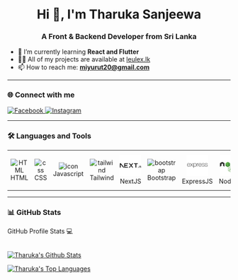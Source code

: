 <h1 align="center">Hi 👋, I'm Tharuka Sanjeewa</h1>
<h3 align="center">A Front & Backend Developer from Sri Lanka</h3>

- 🌱 I’m currently learning **React and Flutter**
- 👨‍💻 All of my projects are available at [leulex.lk](https://github.com/LEULEX-404)
- 📫 How to reach me: **miyurut20@gmail.com**

---

### 🌐 Connect with me

<p align="left">
  <a href="https://www.facebook.com/TharukaFB" target="_blank">
    <img src="https://raw.githubusercontent.com/rahuldkjain/github-profile-readme-generator/master/src/images/icons/Social/facebook.svg" alt="Facebook" height="30" width="40" />
  </a>
  <a href="https://instagram.com/" target="_blank">
    <img src="https://raw.githubusercontent.com/rahuldkjain/github-profile-readme-generator/master/src/images/icons/Social/instagram.svg" alt="Instagram" height="30" width="40" />
  </a>
 
</p>

---

### 🛠️ Languages and Tools

<table>
<tr>
<td align="center" width="96">
<img src="https://skillicons.dev/icons?i=html" width="48" height="48" alt="HTML" />
<br>HTML
</td>
<td align="center" width="96">
<img src="https://skillicons.dev/icons?i=css" width="48" height="48" alt="css" />
<br>CSS
</td>
<td align="center" width="96">
<img src="https://techstack-generator.vercel.app/js-icon.svg" alt="icon" width="65" height="65" />
<br>Javascript
</td>
<td align="center" width="96">
<img src="https://skillicons.dev/icons?i=tailwind" width="48" height="48" alt="tailwind" />
<br>Tailwind
</td>
<td align="center" width="96">
<img src="https://raw.githubusercontent.com/devicons/devicon/master/icons/nextjs/nextjs-original-wordmark.svg" width="48" height="48" alt="NextJS" />
<br>NextJS
</td>
<td align="center"  width="96">
<img src="https://skillicons.dev/icons?i=bootstrap" width="48" height="48" alt="bootstrap" />
<br>Bootstrap
</td>
<td align="center" width="96">
<img src="https://raw.githubusercontent.com/devicons/devicon/master/icons/express/express-original-wordmark.svg" width="48" height="48" alt="ExpressJS" />
<br>ExpressJS
</td>
<td align="center" width="96">
<img src="https://raw.githubusercontent.com/devicons/devicon/master/icons/nodejs/nodejs-original-wordmark.svg" width="48" height="48" alt="NodeJS" />
<br>NodeJS
</td>
<td align="center" width="96">
<img src="https://raw.githubusercontent.com/devicons/devicon/master/icons/mysql/mysql-original-wordmark.svg" alt="icon" width="65" height="65" />
<br>MySQL
</td>
<td align="center" width="96">
<img src="https://techstack-generator.vercel.app/github-icon.svg" width="65" height="65" alt="GitHub" />
<br>Github
</td>
</table>

---

### 📊 GitHub Stats

  <summary>GitHub Profile Stats 💻</summary>
  <br/>
  <p>
    <a href="https://github.com/anuraghazra/github-readme-stats"><img alt="Tharuka's Github Stats" src="https://github-readme-stats.vercel.app/api/?username=LEULEX-404&show_icons=true&count_private=true&theme=default&hide_border=true" height="192px"/></a>
    </p>

  <p>
  <a href="https://github.com/anuraghazra/github-readme-stats"><img alt="Tharuka's Top Languages" src="https://github-readme-stats.vercel.app/api/top-langs/?username=LEULEX-404&langs_count=8&layout=compact&theme=default&hide_border=true&bg_color=fff&title_color=000&icon_color=000&hide=Jupyter%20Notebook" height="192px"/></a> </p>
  <br/>

